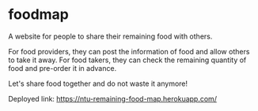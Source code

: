 # foodmap

A website for people to share their remaining food with others.

For food providers, they can post the information of food and allow others to take it away.
For food takers, they can check the remaining quantity of food and pre-order it in advance.

Let's share food together and do not waste it anymore!

Deployed link: https://ntu-remaining-food-map.herokuapp.com/
